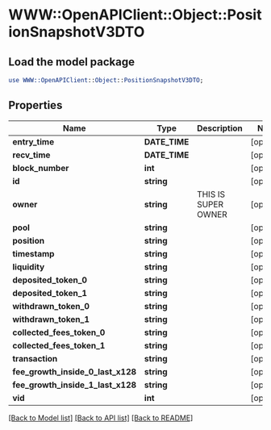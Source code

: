 # WWW::OpenAPIClient::Object::PositionSnapshotV3DTO

## Load the model package
```perl
use WWW::OpenAPIClient::Object::PositionSnapshotV3DTO;
```

## Properties
Name | Type | Description | Notes
------------ | ------------- | ------------- | -------------
**entry_time** | **DATE_TIME** |  | [optional] 
**recv_time** | **DATE_TIME** |  | [optional] 
**block_number** | **int** |  | [optional] 
**id** | **string** |  | [optional] 
**owner** | **string** | THIS IS SUPER OWNER | [optional] 
**pool** | **string** |  | [optional] 
**position** | **string** |  | [optional] 
**timestamp** | **string** |  | [optional] 
**liquidity** | **string** |  | [optional] 
**deposited_token_0** | **string** |  | [optional] 
**deposited_token_1** | **string** |  | [optional] 
**withdrawn_token_0** | **string** |  | [optional] 
**withdrawn_token_1** | **string** |  | [optional] 
**collected_fees_token_0** | **string** |  | [optional] 
**collected_fees_token_1** | **string** |  | [optional] 
**transaction** | **string** |  | [optional] 
**fee_growth_inside_0_last_x128** | **string** |  | [optional] 
**fee_growth_inside_1_last_x128** | **string** |  | [optional] 
**vid** | **int** |  | [optional] 

[[Back to Model list]](../README.md#documentation-for-models) [[Back to API list]](../README.md#documentation-for-api-endpoints) [[Back to README]](../README.md)


